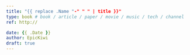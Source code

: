 ```yaml
---
title: "{{ replace .Name "-" " " | title }}"
type: book # book / article / paper / movie / music / tech / channel
ref: http://

date: {{ .Date }}
author: EpicKiwi
draft: true
---
```

